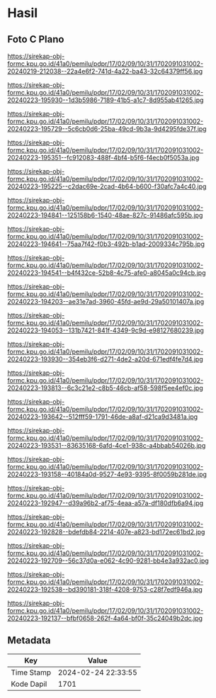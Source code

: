 # Hasil

## Foto C Plano

https://sirekap-obj-formc.kpu.go.id/41a0/pemilu/pdpr/17/02/09/10/31/1702091031002-20240219-212038--22a4e6f2-741d-4a22-ba43-32c64379ff56.jpg

https://sirekap-obj-formc.kpu.go.id/41a0/pemilu/pdpr/17/02/09/10/31/1702091031002-20240223-195930--1d3b5986-7189-41b5-a1c7-8d955ab41265.jpg

https://sirekap-obj-formc.kpu.go.id/41a0/pemilu/pdpr/17/02/09/10/31/1702091031002-20240223-195729--5c6cb0d6-25ba-49cd-9b3a-9d4295fde37f.jpg

https://sirekap-obj-formc.kpu.go.id/41a0/pemilu/pdpr/17/02/09/10/31/1702091031002-20240223-195351--fc912083-488f-4bf4-b5f6-f4ecb0f5053a.jpg

https://sirekap-obj-formc.kpu.go.id/41a0/pemilu/pdpr/17/02/09/10/31/1702091031002-20240223-195225--c2dac69e-2cad-4b64-b600-f30afc7a4c40.jpg

https://sirekap-obj-formc.kpu.go.id/41a0/pemilu/pdpr/17/02/09/10/31/1702091031002-20240223-194841--125158b6-1540-48ae-827c-91486afc595b.jpg

https://sirekap-obj-formc.kpu.go.id/41a0/pemilu/pdpr/17/02/09/10/31/1702091031002-20240223-194641--75aa7f42-f0b3-492b-b1ad-2009334c795b.jpg

https://sirekap-obj-formc.kpu.go.id/41a0/pemilu/pdpr/17/02/09/10/31/1702091031002-20240223-194541--b4f432ce-52b8-4c75-afe0-a8045a0c94cb.jpg

https://sirekap-obj-formc.kpu.go.id/41a0/pemilu/pdpr/17/02/09/10/31/1702091031002-20240223-194203--ae31e7ad-3960-45fd-ae9d-29a50101407a.jpg

https://sirekap-obj-formc.kpu.go.id/41a0/pemilu/pdpr/17/02/09/10/31/1702091031002-20240223-194053--131b7421-841f-4349-9c9d-e98127680239.jpg

https://sirekap-obj-formc.kpu.go.id/41a0/pemilu/pdpr/17/02/09/10/31/1702091031002-20240223-193930--354eb3f6-d271-4de2-a20d-671edf4fe7d4.jpg

https://sirekap-obj-formc.kpu.go.id/41a0/pemilu/pdpr/17/02/09/10/31/1702091031002-20240223-193813--6c3c21e2-c8b5-46cb-af58-598f5ee4ef0c.jpg

https://sirekap-obj-formc.kpu.go.id/41a0/pemilu/pdpr/17/02/09/10/31/1702091031002-20240223-193642--512fff59-1791-46de-a8af-d21ca9d3481a.jpg

https://sirekap-obj-formc.kpu.go.id/41a0/pemilu/pdpr/17/02/09/10/31/1702091031002-20240223-193531--83635168-6afd-4ce1-938c-a4bbab54026b.jpg

https://sirekap-obj-formc.kpu.go.id/41a0/pemilu/pdpr/17/02/09/10/31/1702091031002-20240223-193158--40184a0d-9527-4e93-9395-8f0059b281de.jpg

https://sirekap-obj-formc.kpu.go.id/41a0/pemilu/pdpr/17/02/09/10/31/1702091031002-20240223-192947--d39a96b2-af75-4eaa-a57a-df180dfb6a94.jpg

https://sirekap-obj-formc.kpu.go.id/41a0/pemilu/pdpr/17/02/09/10/31/1702091031002-20240223-192828--bdefdb84-2214-407e-a823-bd172ec61bd2.jpg

https://sirekap-obj-formc.kpu.go.id/41a0/pemilu/pdpr/17/02/09/10/31/1702091031002-20240223-192709--56c37d0a-e062-4c90-9281-bb4e3a932ac0.jpg

https://sirekap-obj-formc.kpu.go.id/41a0/pemilu/pdpr/17/02/09/10/31/1702091031002-20240223-192538--bd390181-318f-4208-9753-c28f7edf946a.jpg

https://sirekap-obj-formc.kpu.go.id/41a0/pemilu/pdpr/17/02/09/10/31/1702091031002-20240223-192137--bfbf0658-262f-4a64-bf0f-35c24049b2dc.jpg


## Metadata

| Key        | Value               |
| ---------- | ------------------- |
| Time Stamp | 2024-02-24 22:33:55 |
| Kode Dapil | 1701                |



